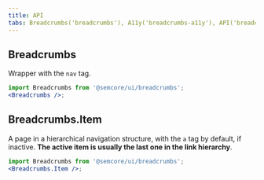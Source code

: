 ```yaml
---
title: API
tabs: Breadcrumbs('breadcrumbs'), A11y('breadcrumbs-a11y'), API('breadcrumbs-api'), Example('breadcrumbs-code'), Changelog('breadcrumbs-changelog')
---
```


## Breadcrumbs

Wrapper with the `nav` tag.

```jsx
import Breadcrumbs from '@semcore/ui/breadcrumbs';
<Breadcrumbs />;
```

<script setup>
  import { data as types } from '../../../builder/typings/types.data.ts'
</script>

<TypesView type="BreadcrumbsProps" :types={...types} />

## Breadcrumbs.Item

A page in a hierarchical navigation structure, with the `a` tag by default, if inactive. **The active item is usually the last one in the link hierarchy**.

```jsx
import Breadcrumbs from '@semcore/ui/breadcrumbs';
<Breadcrumbs.Item />;
```

<TypesView type="BreadcrumbsItemProps" :types={...types} />
